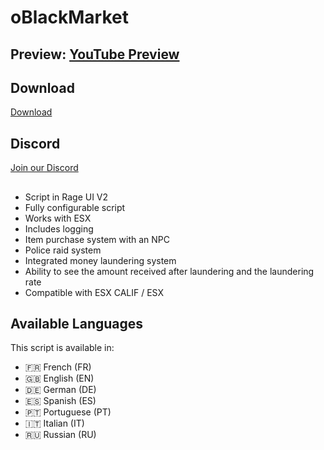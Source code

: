 # oBlackMarket

## Preview: [YouTube Preview](https://www.youtube.com/watch?v=SfmfCuBG6bs&t=5s)

## Download

[Download](https://github.com/DENZEAM/oBlackMarket/releases/tag/fivem)

## Discord

[Join our Discord](https://discord.com/invite/onedev)

##

- Script in Rage UI V2
- Fully configurable script
- Works with ESX
- Includes logging
- Item purchase system with an NPC
- Police raid system
- Integrated money laundering system
- Ability to see the amount received after laundering and the laundering rate
- Compatible with ESX CALIF / ESX

## Available Languages

This script is available in:

- 🇫🇷 French (FR)
- 🇬🇧 English (EN)
- 🇩🇪 German (DE)
- 🇪🇸 Spanish (ES)
- 🇵🇹 Portuguese (PT)
- 🇮🇹 Italian (IT)
- 🇷🇺 Russian (RU)
